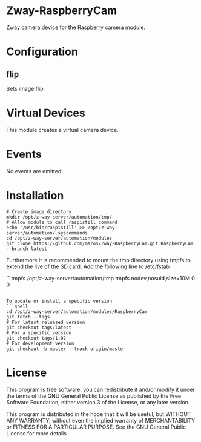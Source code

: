 # Zway-RaspberryCam

Zway camera device for the Raspberry camera module.

# Configuration

## flip

Sets image flip

# Virtual Devices

This module creates a virtual camera device.

# Events

No events are emitted

# Installation

```shell
# Create image directory
mkdir /opt/z-way-server/automation/tmp/
# Allow module to call raspistill command
echo '/usr/bin/raspistill' >> /opt/z-way-server/automation/.syscommands
cd /opt/z-way-server/automation/modules
git clone https://github.com/maros/Zway-RaspberryCam.git RaspberryCam --branch latest
```

Furthermore it is recommended to mount the tmp directory using tmpfs to extend
the live of the SD card. Add the following line to /etc/fstab

``
 tmpfs /opt/z-way-server/automation/tmp tmpfs nodev,nosuid,size=10M 0 0
```

To update or install a specific version
```shell
cd /opt/z-way-server/automation/modules/RaspberryCam
git fetch --tags
# For latest released version
git checkout tags/latest
# For a specific version
git checkout tags/1.02
# For development version
git checkout -b master --track origin/master
```


# License

This program is free software: you can redistribute it and/or modify
it under the terms of the GNU General Public License as published by
the Free Software Foundation, either version 3 of the License, or any 
later version.

This program is distributed in the hope that it will be useful,
but WITHOUT ANY WARRANTY; without even the implied warranty of
MERCHANTABILITY or FITNESS FOR A PARTICULAR PURPOSE. See the
GNU General Public License for more details.
